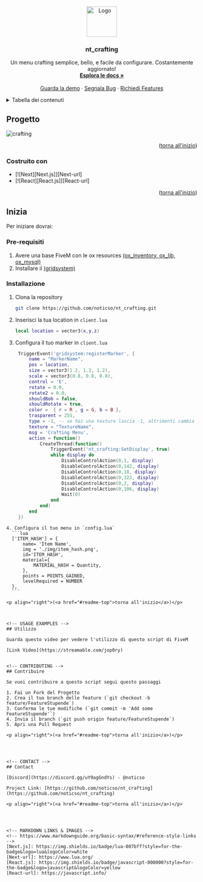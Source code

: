 <a name="readme-top"></a>




<!-- PROJECT LOGO -->
<br />
<div align="center">
  <a href="https://github.com/github_username/repo_name">
    <img src="https://github.com/noticso/nt_ammunation/assets/76558194/4804ee90-846b-45bc-be97-33cfe917e27d" alt="Logo" width="80" height="80">
  </a>

<h3 align="center">nt_crafting</h3>

  <p align="center">
    Un menu crafting semplice, bello, e facile da configurare. Costantemente aggiornato!
    <br />
    <a href="https://github.com/noticso/nt_crafting"><strong>Esplora le docs »</strong></a>
    <br />
    <br />
    <a href="https://github.com/noticso/nt_crafting">Guarda la demo</a>
    ·
    <a href="https://github.com/noticso/nt_crafting/issues">Segnala Bug</a>
    ·
    <a href="https://github.com/noticso/nt_crafting/issues">Richiedi Features</a>
  </p>
</div>



<!-- TABLE OF CONTENTS -->
<details>
  <summary>Tabella dei contenuti</summary>
  <ol>
    <li>
      <a href="#progetto">A proposito del progetto...</a>
      <ul>
        <li><a href="#costruito-con">Costruito con</a></li>
      </ul>
    </li>
    <li>
      <a href="#inizia">Inizia</a>
      <ul>
        <li><a href="#pre-requisiti">Pre-requisiti</a></li>
        <li><a href="#installazione">Installazione</a></li>
      </ul>
    </li>
    <li><a href="#utilizzo">Come utilizzarlo</a></li>
    <li><a href="#contribuire">Contribuire</a></li>
    <li><a href="#contact">Contatti</a></li>
  </ol>
</details>



<!-- ABOUT THE PROJECT -->
## Progetto

![crafting](https://github.com/noticso/nt_crafting/assets/76558194/23bf1562-1adb-4958-8930-52772b15a39b)




<p align="right">(<a href="#readme-top">torna all'inizio</a>)</p>



### Costruito con 

* [![Next][Next.js]][Next-url]
* [![React][React.js]][React-url]

<p align="right">(<a href="#readme-top">torna all'inizio</a>)</p>



<!-- GETTING STARTED -->
## Inizia

Per iniziare dovrai:

### Pre-requisiti
1. Avere una base FiveM con le ox resources [(ox_inventory, ox_lib, ox_mysql)](https://overextended.dev/)
2. Installare il [(gridsystem)](https://github.com/Profex1999/gridsystem)

### Installazione


1. Clona la repository
   ```sh
   git clone https://github.com/noticso/nt_crafting.git
   ```
2. Inserisci la tua location in `client.lua`
   ```lua
   local location = vector3(x,y,z)
   ```
3. Configura il tuo marker in `client.lua`
   ```lua
    TriggerEvent('gridsystem:registerMarker', {
		name = "MarkerName",
		pos = location,
		size = vector3(1.2, 1.2, 1.2),
		scale = vector3(0.8, 0.8, 0.8),
		control = 'E',
		rotate = 0.0,
		rotate2 = 0.0,
		shouldBob = false,
		shouldRotate = true,
		color =  { r = R , g = G, b = B },
		trasparent = 255,
		type = -1, -- se hai una texture lascia -1, altrimenti cambia il numero
		texture = "TextureName",
		msg = 'Crafting Menu',
		action = function()
			CreateThread(function()
				TriggerEvent('nt_crafting:SetDisplay', true)
				while display do 
					DisableControlAction(0,1, display)
    				DisableControlAction(0,142, display)
    				DisableControlAction(0,18, display)
    				DisableControlAction(0,322, display)
    				DisableControlAction(0,2, display)
    				DisableControlAction(0,106, display)
					Wait(0)
				end
			end)
		end
	})
  ```
4. Configura il tuo menu in `config.lua`
    ```lua
    ['ITEM_HASH'] = {
        name= 'Item Name',
        img = './img/item_hash.png',
        id='ITEM_HASH',
        material={
            MATERIAL_HASH = Quantity,
        },
        points = POINTS_GAINED,
        levelRequired = NUMBER
    },
    ```

<p align="right">(<a href="#readme-top">torna all'inizio</a>)</p>



<!-- USAGE EXAMPLES -->
## Utilizzo

Guarda questo video per vedere l'utilizzo di questo script di FiveM

[Link Video](https://streamable.com/jop0ry)


<!-- CONTRIBUTING -->
## Contribuire

Se vuoi contribuire a questo script segui questo passaggi

1. Fai un Fork del Progetto
2. Crea il tuo branch delle feature (`git checkout -b feature/FeatureStupende`)
3. Conferma le tue modifiche (`git commit -m 'Add some FeatureStupende'`)
4. Invia il branch (`git push origin feature/FeatureStupende`)
5. Apri una Pull Request

<p align="right">(<a href="#readme-top">torna all'inizio</a>)</p>




<!-- CONTACT -->
## Contact

[Discord](https://discord.gg/uY9agGndYs) - @noticso

Project Link: [https://github.com/noticso/nt_crafting](https://github.com/noticso/nt_crafting)

<p align="right">(<a href="#readme-top">torna all'inizio</a>)</p>




<!-- MARKDOWN LINKS & IMAGES -->
<!-- https://www.markdownguide.org/basic-syntax/#reference-style-links -->
[Next.js]: https://img.shields.io/badge/lua-007bff?style=for-the-badge&logo=lua&logoColor=white
[Next-url]: https://www.lua.org/
[React.js]: https://img.shields.io/badge/javascript-000000?style=for-the-badge&logo=javascript&logoColor=yellow
[React-url]: https://javascript.info/

